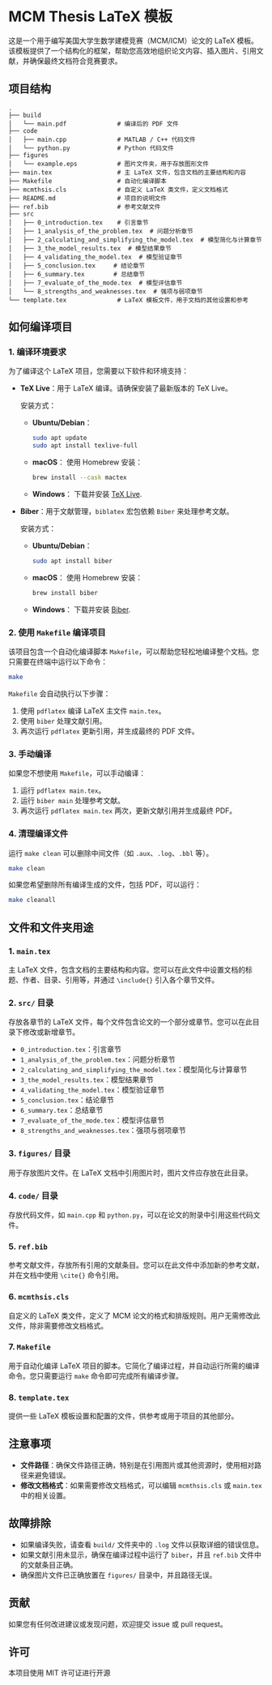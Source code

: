 # MCM Thesis LaTeX 模板

这是一个用于编写美国大学生数学建模竞赛（MCM/ICM）论文的 LaTeX 模板。该模板提供了一个结构化的框架，帮助您高效地组织论文内容、插入图片、引用文献，并确保最终文档符合竞赛要求。

## 项目结构

```
.
├── build
│   └── main.pdf              # 编译后的 PDF 文件
├── code
│   ├── main.cpp              # MATLAB / C++ 代码文件
│   └── python.py             # Python 代码文件
├── figures
│   └── example.eps           # 图片文件夹，用于存放图形文件
├── main.tex                  # 主 LaTeX 文件，包含文档的主要结构和内容
├── Makefile                  # 自动化编译脚本
├── mcmthsis.cls              # 自定义 LaTeX 类文件，定义文档格式
├── README.md                 # 项目的说明文件
├── ref.bib                   # 参考文献文件
├── src
│   ├── 0_introduction.tex    # 引言章节
│   ├── 1_analysis_of_the_problem.tex  # 问题分析章节
│   ├── 2_calculating_and_simplifying_the_model.tex  # 模型简化与计算章节
│   ├── 3_the_model_results.tex  # 模型结果章节
│   ├── 4_validating_the_model.tex  # 模型验证章节
│   ├── 5_conclusion.tex     # 结论章节
│   ├── 6_summary.tex        # 总结章节
│   ├── 7_evaluate_of_the_mode.tex  # 模型评估章节
│   └── 8_strengths_and_weaknesses.tex  # 强项与弱项章节
└── template.tex              # LaTeX 模板文件，用于文档的其他设置和参考
```

## 如何编译项目

### 1. 编译环境要求

为了编译这个 LaTeX 项目，您需要以下软件和环境支持：

- **TeX Live**：用于 LaTeX 编译。请确保安装了最新版本的 TeX Live。
  
  安装方式：
  - **Ubuntu/Debian**：
    ```bash
    sudo apt update
    sudo apt install texlive-full
    ```
  - **macOS**：
    使用 Homebrew 安装：
    ```bash
    brew install --cask mactex
    ```
  - **Windows**：
    下载并安装 [TeX Live](https://www.tug.org/texlive/).

- **Biber**：用于文献管理，`biblatex` 宏包依赖 `Biber` 来处理参考文献。
  
  安装方式：
  - **Ubuntu/Debian**：
    ```bash
    sudo apt install biber
    ```
  - **macOS**：
    使用 Homebrew 安装：
    ```bash
    brew install biber
    ```
  - **Windows**：
    下载并安装 [Biber](https://sourceforge.net/projects/biblatex-biber/).

### 2. 使用 `Makefile` 编译项目

该项目包含一个自动化编译脚本 `Makefile`，可以帮助您轻松地编译整个文档。您只需要在终端中运行以下命令：

```bash
make
```

`Makefile` 会自动执行以下步骤：

1. 使用 `pdflatex` 编译 LaTeX 主文件 `main.tex`。
2. 使用 `biber` 处理文献引用。
3. 再次运行 `pdflatex` 更新引用，并生成最终的 PDF 文件。

### 3. 手动编译

如果您不想使用 `Makefile`，可以手动编译：

1. 运行 `pdflatex main.tex`。
2. 运行 `biber main` 处理参考文献。
3. 再次运行 `pdflatex main.tex` 两次，更新文献引用并生成最终 PDF。

### 4. 清理编译文件

运行 `make clean` 可以删除中间文件（如 `.aux`、`.log`、`.bbl` 等）。

```bash
make clean
```

如果您希望删除所有编译生成的文件，包括 PDF，可以运行：

```bash
make cleanall
```

## 文件和文件夹用途

### 1. `main.tex`

主 LaTeX 文件，包含文档的主要结构和内容。您可以在此文件中设置文档的标题、作者、目录、引用等，并通过 `\include{}` 引入各个章节文件。

### 2. `src/` 目录

存放各章节的 LaTeX 文件，每个文件包含论文的一个部分或章节。您可以在此目录下修改或新增章节。

- `0_introduction.tex`：引言章节
- `1_analysis_of_the_problem.tex`：问题分析章节
- `2_calculating_and_simplifying_the_model.tex`：模型简化与计算章节
- `3_the_model_results.tex`：模型结果章节
- `4_validating_the_model.tex`：模型验证章节
- `5_conclusion.tex`：结论章节
- `6_summary.tex`：总结章节
- `7_evaluate_of_the_mode.tex`：模型评估章节
- `8_strengths_and_weaknesses.tex`：强项与弱项章节

### 3. `figures/` 目录

用于存放图片文件。在 LaTeX 文档中引用图片时，图片文件应存放在此目录。

### 4. `code/` 目录

存放代码文件，如 `main.cpp` 和 `python.py`，可以在论文的附录中引用这些代码文件。

### 5. `ref.bib`

参考文献文件，存放所有引用的文献条目。您可以在此文件中添加新的参考文献，并在文档中使用 `\cite{}` 命令引用。

### 6. `mcmthsis.cls`

自定义的 LaTeX 类文件，定义了 MCM 论文的格式和排版规则。用户无需修改此文件，除非需要修改文档格式。

### 7. `Makefile`

用于自动化编译 LaTeX 项目的脚本。它简化了编译过程，并自动运行所需的编译命令。您只需要运行 `make` 命令即可完成所有编译步骤。

### 8. `template.tex`

提供一些 LaTeX 模板设置和配置的文件，供参考或用于项目的其他部分。

## 注意事项

- **文件路径**：确保文件路径正确，特别是在引用图片或其他资源时，使用相对路径来避免错误。
- **修改文档格式**：如果需要修改文档格式，可以编辑 `mcmthsis.cls` 或 `main.tex` 中的相关设置。

## 故障排除

- 如果编译失败，请查看 `build/` 文件夹中的 `.log` 文件以获取详细的错误信息。
- 如果文献引用未显示，确保在编译过程中运行了 `biber`，并且 `ref.bib` 文件中的文献条目正确。
- 确保图片文件已正确放置在 `figures/` 目录中，并且路径无误。

## 贡献

如果您有任何改进建议或发现问题，欢迎提交 issue 或 pull request。

## 许可

本项目使用 MIT 许可证进行开源
